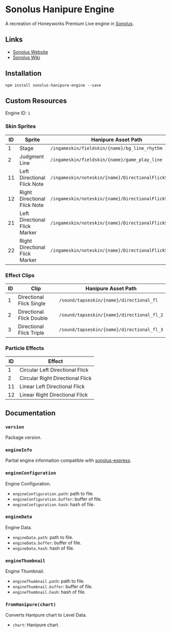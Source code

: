 # Sonolus Hanipure Engine

A recreation of Honeyworks Premium Live engine in [Sonolus](https://sonolus.com).

## Links

-   [Sonolus Website](https://sonolus.com)
-   [Sonolus Wiki](https://github.com/NonSpicyBurrito/sonolus-wiki)

## Installation

```
npm install sonolus-hanipure-engine --save
```

## Custom Resources

Engine ID: `1`

### Skin Sprites

| ID  | Sprite                         | Hanipure Asset Path                                   |
| --- | ------------------------------ | ----------------------------------------------------- |
| 1   | Stage                          | `/ingameskin/fieldskin/{name}/bg_line_rhythm`         |
| 2   | Judgment Line                  | `/ingameskin/fieldskin/{name}/game_play_line`         |
| 11  | Left Directional Flick Note    | `/ingameskin/noteskin/{name}/DirectionalFlickSprites` |
| 12  | Right Directional Flick Note   | `/ingameskin/noteskin/{name}/DirectionalFlickSprites` |
| 21  | Left Directional Flick Marker  | `/ingameskin/noteskin/{name}/DirectionalFlickSprites` |
| 22  | Right Directional Flick Marker | `/ingameskin/noteskin/{name}/DirectionalFlickSprites` |

### Effect Clips

| ID  | Clip                     | Hanipure Asset Path                        |
| --- | ------------------------ | ------------------------------------------ |
| 1   | Directional Flick Single | `/sound/tapseskin/{name}/directional_fl`   |
| 2   | Directional Flick Double | `/sound/tapseskin/{name}/directional_fl_2` |
| 3   | Directional Flick Triple | `/sound/tapseskin/{name}/directional_fl_3` |

### Particle Effects

| ID  | Effect                           |
| --- | -------------------------------- |
| 1   | Circular Left Directional Flick  |
| 2   | Circular Right Directional Flick |
| 11  | Linear Left Directional Flick    |
| 12  | Linear Right Directional Flick   |

## Documentation

### `version`

Package version.

### `engineInfo`

Partial engine information compatible with [sonolus-express](https://github.com/NonSpicyBurrito/sonolus-express).

### `engineConfiguration`

Engine Configuration.

-   `engineConfiguration.path`: path to file.
-   `engineConfiguration.buffer`: buffer of file.
-   `engineConfiguration.hash`: hash of file.

### `engineData`

Engine Data.

-   `engineData.path`: path to file.
-   `engineData.buffer`: buffer of file.
-   `engineData.hash`: hash of file.

### `engineThumbnail`

Engine Thumbnail.

-   `engineThumbnail.path`: path to file.
-   `engineThumbnail.buffer`: buffer of file.
-   `engineThumbnail.hash`: hash of file.

### `fromHanipure(chart)`

Converts Hanipure chart to Level Data.

-   `chart`: Hanipure chart.
